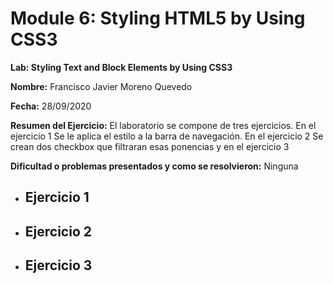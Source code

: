 # Module 6: Styling HTML5 by Using CSS3

**Lab: Styling Text and Block Elements by Using CSS3**

**Nombre:** Francisco Javier Moreno Quevedo

**Fecha:** 28/09/2020

**Resumen del Ejercicio:** El laboratorio se compone de tres ejercicios. En el ejercicio 1 Se le aplica el estilo a la barra de navegación. En el ejercicio 2 Se crean dos checkbox que filtraran esas ponencias y en el ejercicio 3

**Dificultad o problemas presentados y como se resolvieron:** Ninguna

- Ejercicio 1
  - 
- Ejercicio 2
  - 
- Ejercicio 3
  - 